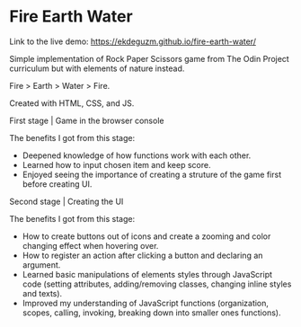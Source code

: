 # Fire Earth Water

Link to the live demo: https://ekdeguzm.github.io/fire-earth-water/

Simple implementation of Rock Paper Scissors game from The Odin Project curriculum but with elements of nature instead.

Fire > Earth > Water > Fire.

Created with HTML, CSS, and JS.

First stage | Game in the browser console

The benefits I got from this stage:

   * Deepened knowledge of how functions work with each other.
   * Learned how to input chosen item and keep score. 
   * Enjoyed seeing the importance of creating a struture of the game first before creating UI.

Second stage | Creating the UI 

The benefits I got from this stage:

   * How to create buttons out of icons and create a zooming and color changing effect when hovering over.
   * How to register an action after clicking a button and declaring an argument.
   * Learned basic manipulations of elements styles through JavaScript code (setting attributes, adding/removing classes, changing inline styles and texts).
   * Improved my understanding of JavaScript functions (organization, scopes, calling, invoking, breaking down into smaller ones functions).
